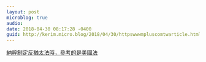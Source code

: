 ```yaml
---
layout: post
microblog: true
audio: 
date: 2018-04-30 08:17:28 -0400
guid: http://kerim.micro.blog/2018/04/30/httpswwwmpluscomtwarticle.html
---
```

[納粹制定反猶太法時，參考的是美國法](https://www.mplus.com.tw/article/1600)
